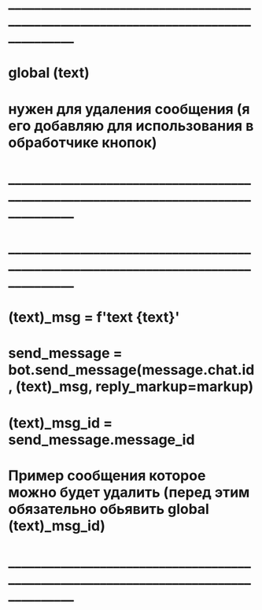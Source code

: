 # ____________________________________________________________________________________
# global (text)
# 
# нужен для удаления сообщения (я его добавляю для использования в обработчике кнопок)
# ____________________________________________________________________________________

# ____________________________________________________________________________________
# (text)_msg = f'text {text}'

# send_message = bot.send_message(message.chat.id, (text)_msg, reply_markup=markup)

# (text)_msg_id = send_message.message_id
# 
# Пример сообщения которое можно будет удалить (перед этим обязательно обьявить global (text)_msg_id)
# ____________________________________________________________________________________